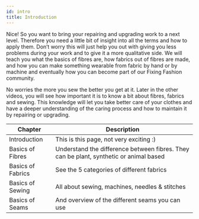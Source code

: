 ```yaml
---
id: intro
title: Introduction
---
```


Nice! So you want to bring your repairing and upgrading work to a next level. Therefore you need a little bit of insight into all the terms and how to apply them. Don’t worry this will just help you out with giving you less problems during your work and to give it a more qualitative side.
We will teach you what the basics of fibres are, how fabrics out of fibres are made, and how you can make something wearable from fabric by hand or by machine and eventually how you can become part of our Fixing Fashion community.

No worries the more you sew the better you get at it. Later in the other videos, you will see how important it is to know a bit about fibres, fabrics and sewing. This knowledge will let you take better care of your clothes and have a deeper understanding of the caring process and how to maintain it by repairing or upgrading.


|Chapter|Description|
|-------|---------|
|Introduction|This is this page, not very exciting :)|
|Basics of Fibres| Understand the difference between fibres. They can be plant, synthetic or animal based|
|Basics of Fabrics|See the 5 categories of different fabrics|
|Basics of Sewing| All about sewing, machines, needles & stitches|
|Basics of Seams| And overview of the different seams you can use|
